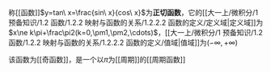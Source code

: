 称[[函数]]$y=tan\ x=\frac{sin\ x}{cos\ x}$为**正切函数**，它的[[大一上/微积分/1 预备知识/1.2 函数/1.2.2 映射与函数的关系/1.2.2.2 函数的定义/定义域|定义域]]为$x\ne k\pi+\frac\pi2(k=0,\pm1,\pm2,\cdots)$，[[大一上/微积分/1 预备知识/1.2 函数/1.2.2 映射与函数的关系/1.2.2.2 函数的定义/值域|值域]]为$(-\infty,+\infty)$

该函数为[[奇函数]]，是一个以$\pi$为[[周期]]的[[周期函数]]